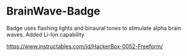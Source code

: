# BrainWave-Badge
Badge uses flashing lights and binaural tones to stimulate alpha brain waves. Added Li-Ion capability

https://www.instructables.com/id/HackerBox-0052-Freeform/

